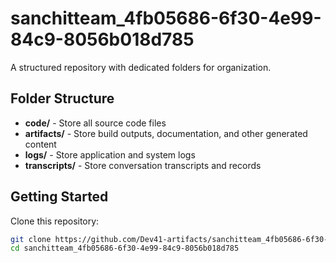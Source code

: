 # sanchitteam_4fb05686-6f30-4e99-84c9-8056b018d785
A structured repository with dedicated folders for organization.

## Folder Structure

- **code/** - Store all source code files
- **artifacts/** - Store build outputs, documentation, and other generated content
- **logs/** - Store application and system logs
- **transcripts/** - Store conversation transcripts and records

## Getting Started

Clone this repository:
```bash
git clone https://github.com/Dev41-artifacts/sanchitteam_4fb05686-6f30-4e99-84c9-8056b018d785
cd sanchitteam_4fb05686-6f30-4e99-84c9-8056b018d785
```
